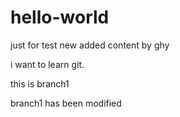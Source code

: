 # hello-world
just for test
new added content by ghy

i want to learn git.

this is branch1

branch1 has been modified
